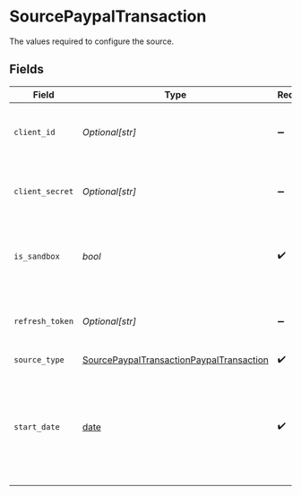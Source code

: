 # SourcePaypalTransaction

The values required to configure the source.


## Fields

| Field                                                                                                                                                                                     | Type                                                                                                                                                                                      | Required                                                                                                                                                                                  | Description                                                                                                                                                                               | Example                                                                                                                                                                                   |
| ----------------------------------------------------------------------------------------------------------------------------------------------------------------------------------------- | ----------------------------------------------------------------------------------------------------------------------------------------------------------------------------------------- | ----------------------------------------------------------------------------------------------------------------------------------------------------------------------------------------- | ----------------------------------------------------------------------------------------------------------------------------------------------------------------------------------------- | ----------------------------------------------------------------------------------------------------------------------------------------------------------------------------------------- |
| `client_id`                                                                                                                                                                               | *Optional[str]*                                                                                                                                                                           | :heavy_minus_sign:                                                                                                                                                                        | The Client ID of your Paypal developer application.                                                                                                                                       |                                                                                                                                                                                           |
| `client_secret`                                                                                                                                                                           | *Optional[str]*                                                                                                                                                                           | :heavy_minus_sign:                                                                                                                                                                        | The Client Secret of your Paypal developer application.                                                                                                                                   |                                                                                                                                                                                           |
| `is_sandbox`                                                                                                                                                                              | *bool*                                                                                                                                                                                    | :heavy_check_mark:                                                                                                                                                                        | Determines whether to use the sandbox or production environment.                                                                                                                          |                                                                                                                                                                                           |
| `refresh_token`                                                                                                                                                                           | *Optional[str]*                                                                                                                                                                           | :heavy_minus_sign:                                                                                                                                                                        | The key to refresh the expired access token.                                                                                                                                              |                                                                                                                                                                                           |
| `source_type`                                                                                                                                                                             | [SourcePaypalTransactionPaypalTransaction](../../models/shared/sourcepaypaltransactionpaypaltransaction.md)                                                                               | :heavy_check_mark:                                                                                                                                                                        | N/A                                                                                                                                                                                       |                                                                                                                                                                                           |
| `start_date`                                                                                                                                                                              | [date](https://docs.python.org/3/library/datetime.html#date-objects)                                                                                                                      | :heavy_check_mark:                                                                                                                                                                        | Start Date for data extraction in <a href="https://datatracker.ietf.org/doc/html/rfc3339#section-5.6">ISO format</a>. Date must be in range from 3 years till 12 hrs before present time. | 2021-06-11T23:59:59                                                                                                                                                                       |